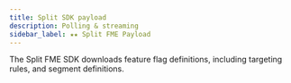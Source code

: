 ```yaml
---
title: Split SDK payload
description: Polling & streaming
sidebar_label: ★★ Split FME Payload
---
```


The Split FME SDK downloads feature flag definitions, including targeting rules, and segment definitions.
